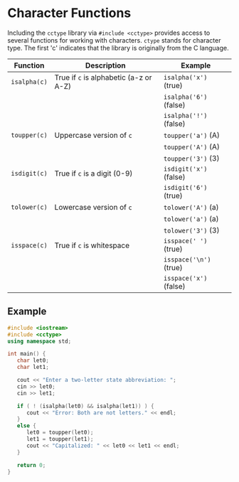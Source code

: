 # Character Functions

Including the `cctype` library via `#include <cctype>` provides access to several functions for working with characters. `ctype` stands for character type. The first 'c' indicates that the library is originally from the C language.

| Function        | Description                                          | Example                     |
|-----------------|------------------------------------------------------|-----------------------------|
| `isalpha(c)`    | True if `c` is alphabetic (a-z or A-Z)              | `isalpha('x')` (true)       |
|                 |                                                    | `isalpha('6')` (false)      |
|                 |                                                    | `isalpha('!')` (false)      |
| `toupper(c)`    | Uppercase version of `c`                            | `toupper('a')` (A)          |
|                 |                                                    | `toupper('A')` (A)          |
|                 |                                                    | `toupper('3')` (3)          |
| `isdigit(c)`    | True if `c` is a digit (0-9)                       | `isdigit('x')` (false)      |
|                 |                                                    | `isdigit('6')` (true)       |
| `tolower(c)`    | Lowercase version of `c`                            | `tolower('A')` (a)          |
|                 |                                                    | `tolower('a')` (a)          |
|                 |                                                    | `tolower('3')` (3)          |
| `isspace(c)`    | True if `c` is whitespace                           | `isspace(' ')` (true)       |
|                 |                                                    | `isspace('\n')` (true)      |
|                 |                                                    | `isspace('x')` (false)      |

## Example

```cpp
#include <iostream>
#include <cctype>
using namespace std;

int main() {
   char let0;
   char let1;

   cout << "Enter a two-letter state abbreviation: ";
   cin >> let0;
   cin >> let1;

   if ( ! (isalpha(let0) && isalpha(let1)) ) {
      cout << "Error: Both are not letters." << endl;
   }
   else {
      let0 = toupper(let0);
      let1 = toupper(let1);
      cout << "Capitalized: " << let0 << let1 << endl;
   }

   return 0;
}
```
